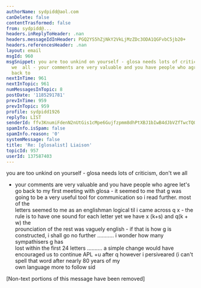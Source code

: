 ```yaml
---
authorName: sydpidd@aol.com
canDelete: false
contentTrasformed: false
from: sydpidd@...
headers.inReplyToHeader: .nan
headers.messageIdInHeader: PGQ2YS5hZjNkY2VkLjMzZDc3ODA1QGFvbC5jb20+
headers.referencesHeader: .nan
layout: email
msgId: 960
msgSnippet: you are too unkind on yourself - glosa needs lots of criticism, don t
  we  all - your comments are very valuable and you have people who agree let s go
  back to
nextInTime: 961
nextInTopic: 961
numMessagesInTopic: 8
postDate: '1185291781'
prevInTime: 959
prevInTopic: 959
profile: sydpidd1926
replyTo: LIST
senderId: ffv3KnumiFdenN2nUtGis1cMpe6Gujfzpmm8dhPtXBJ1bIwB4dJbVZfTwcTQOKigZ_7WJ7wR
spamInfo.isSpam: false
spamInfo.reason: '0'
systemMessage: false
title: 'Re: [glosalist] Liaison'
topicId: 957
userId: 137587403
---
```


you are too unkind on yourself - glosa needs lots of criticism, don't we  all 
- your comments are very valuable and you have people who agree 
let's go back to my first meeting with glosa - it seemed to me that g was  
going to be a very useful tool for communication so i read further. most of the  
letters seemed to me as an englishman logical til i came across q x - the 
rule  is to have one sound for each letter yet we have x (k+s) and q(k + w) the  
prounciation of the rest was vaguely english - if that is how g is 
constructed,  i shall go no further  ........... i wonder how many sympathisers g has  
lost within the first 24 letters ..........
a simple change would have encouraged us to continue
APL +u after q
however i persiveared (i can't spell that word after nearly 80 years of my  
own language
more to follow
sid



   


[Non-text portions of this message have been removed]


